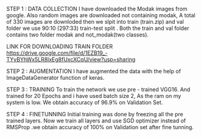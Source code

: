 STEP 1 : DATA COLLECTION
I have downloaded the Modak images from google. Also random images are downloaded not containing modak, A total of 330 images are downloded then we slpit into train (train.zip) and val folder we use 90:10 (297:33) train-test split . Both the train and val folder contains two folder modak and not_modak(two classes). 

LINK FOR DOWNLOADING TRAIN FOLDER
https://drive.google.com/file/d/1EZB19_-TYyBYhWx5LR8lxEg8fUxcXCqU/view?usp=sharing

STEP 2 : AUGMENTATION
I have augmented the data with the help of ImageDataGenerator function of keras.

STEP 3 : TRAINING
To train the network we use pre - trained VGG16. And trained for 20 Epochs and i have used batch size 2, As the ram on my system is low. We obtain accuracy of 96.9% on Validation Set.


STEP 4 : FINETUNNING
Initial training was done by freezing all the pre trained layers. Now we train all layers and use SGD optimizer instead of RMSProp .we obtain accuracy of 100% on Validation set after fine tunning.







